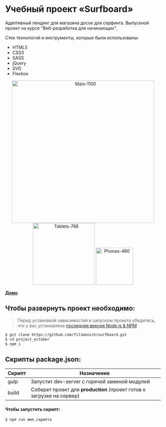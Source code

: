 # Учебный проект «Surfboard»

Адаптивный лендинг для магазина досок для серфинга. Выпускной проект на курсе "Веб-разработка для начинающих".

Стек технологий и инструменты, которые были использованы:

- HTML5
- СSS3
- SASS
- jQuery
- SVG
- Flexbox

<p align="center">
<a href="https://ibb.co/FbgYw9n"><img src="https://i.ibb.co/HDnPz0X/Image.png" alt="Main-1100" border="0" width="460"
<a href="https://ibb.co/WkjqCg2"><img src="https://i.ibb.co/v3Rg9Zj/image.png" alt="Tablets-768" border="0" width="200"></a>
<a href="https://ibb.co/1KvRGbn"><img src="https://i.ibb.co/wC0phYL/image.png" alt="Phones-480" border="0" width="120"></a>
</p>

[**Демо**](https://filimonich.github.io/surfboard)

## Чтобы развернуть проект необходимо:

> Перед установкой зависимостей и запуском проекта убедитесь, что у вас установлена [последняя версия Node.js & NPM](https://nodejs.org/en/)

```sh
$ git clone https://github.com/filimonich/surfboard.git
$ cd project_october
$ npm i
```

## Скрипты package.json:

| Скрипт | Назначение                                                            |
| ------ | --------------------------------------------------------------------- |
| gulp   | Запустит dev-server с _горячей_ заменой модулей                       |
| build  | Соберет проект для **production** (проект готов к загрузке на сервер) |

#### Чтобы запустить скрипт:

```sh
$ npm run имя_скрипта
```
